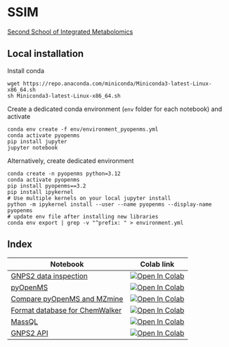 # SSIM

[Second School of Integrated Metabolomics](https://escoladeproteomica2.brprot.com.br/)

## Local installation

Install conda

```
wget https://repo.anaconda.com/miniconda/Miniconda3-latest-Linux-x86_64.sh
sh Miniconda3-latest-Linux-x86_64.sh 
```

Create a dedicated conda environment (`env` folder for each notebook) and activate

```
conda env create -f env/environment_pyopenms.yml
conda activate pyopenms
pip install jupyter
jupyter notebook
```

Alternatively, create dedicated environment

```
conda create -n pyopenms python=3.12
conda activate pyopenms
pip install pyopenms==3.2
pip install ipykernel
# Use multiple kernels on your local jupyter install
python -m ipykernel install --user --name pyopenms --display-name pyopenms
# update env file after installing new libraries
conda env export | grep -v "^prefix: " > environment.yml 
```

## Index

Notebook | Colab link
-- | --
[GNPS2 data inspection](./notebooks/gnps2_data_inspection.ipynb) | [![Open In Colab](https://colab.research.google.com/assets/colab-badge.svg)](http://colab.research.google.com/github/computational-chemical-biology/SSIM/blob/master/notebooks/gnps2_data_inspection.ipynb)
[pyOpenMS](./notebooks/pyopenms-api.ipynb) | [![Open In Colab](https://colab.research.google.com/assets/colab-badge.svg)](http://colab.research.google.com/github/computational-chemical-biology/SSIM/blob/master/notebooks/pyopenms-api.ipynb)
[Compare pyOpenMS and MZmine](./notebooks/comp_mzmine_pyopenms.ipynb) | [![Open In Colab](https://colab.research.google.com/assets/colab-badge.svg)](http://colab.research.google.com/github/computational-chemical-biology/SSIM/blob/master/notebooks/comp_mzmine_pyopenms.ipynb)
[Format database for ChemWalker](./notebooks/formatdb.ipynb) | [![Open In Colab](https://colab.research.google.com/assets/colab-badge.svg)](http://colab.research.google.com/github/computational-chemical-biology/SSIM/blob/master/notebooks/formatdb.ipynb)
[MassQL](./notebooks/massql.ipynb) | [![Open In Colab](https://colab.research.google.com/assets/colab-badge.svg)](http://colab.research.google.com/github/computational-chemical-biology/SSIM/blob/master/notebooks/massql.ipynb)
[GNPS2 API](./notebooks/gnps-api.ipynb) | [![Open In Colab](https://colab.research.google.com/assets/colab-badge.svg)](http://colab.research.google.com/github/computational-chemical-biology/SSIM/blob/master/notebooks/gnps-api.ipynb)

